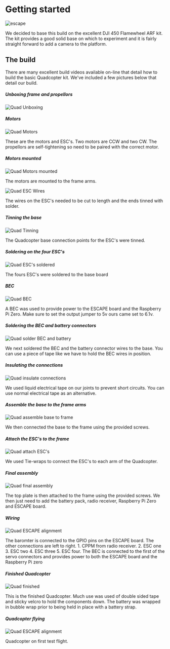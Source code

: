 # Getting started

![escape](/images/escape-450.png)

We decided to base this build on the excellent DJI 450 Flamewheel ARF kit. The kit provides a good solid base on which to experiment and it is fairly straight forward to add a camera to the platform.

## The build

There are many excellent build videos available on-line that detail how to build the basic Quadcopter kit. We've included a few pictures below that detail our build.

##### Unboxing frame and propellors

![Quad Unboxing](/images/quad-unboxing-frame.png)


##### Motors

![Quad Motors](/images/quad-motors.png)

These are the motors and ESC's. Two motors are CCW and two CW. The propellors are self-tightening so need to be paired with the correct motor.

##### Motors mounted

![Quad Motors mounted](/images/quad-motors-mounted.png)

The motors are mounted to the frame arms.

![Quad ESC Wires](/images/quad-esc-wires-cut.png)

The wires on the ESC's needed to be cut to length and the ends tinned with solder.

##### Tinning the base

![Quad Tinning](/images/quad-tinning-base.png)

The Quadcopter base connection points for the ESC's were tinned.

##### Soldering on the four ESC's

![Quad ESC's soldered](/images/quad-escs-soldered.png)

The fours ESC's were soldered to the base board

##### BEC

![Quad BEC](/images/quad-bec.png)

A BEC was used to provide power to the ESCAPE board and the Raspberry Pi Zero. Make sure to set the output jumper to 5v ours came set to 6.1v.

##### Soldering the BEC and battery connectors

![Quad solder BEC and battery](/images/quad-solder-bec.png)

We next soldered the BEC and the battery connector wires to the base. You can use a piece of tape like we have to hold the BEC wires in position.

##### Insulating the connections

![Quad insulate connections](/images/quad-liquid-tape.png)

We used liquid electrical tape on our joints to prevent short circuits. You can use normal electrical tape as an alternative.

##### Assemble the base to the frame arms

![Quad assemble base to frame](/images/quad-base-frame.png)

We then connected the base to the frame using the provided screws.

##### Attach the ESC's to the frame

![Quad attach ESC's](/images/quad-esc-frame.png)

We used Tie-wraps to connect the ESC's to each arm of the Quadcopter.

##### Final assembly

![Quad final assembly](/images/quad-final-assembly.png)

The top plate is then attached to the frame using the provided screws. We then just need to add the battery pack, radio receiver, Raspberry Pi Zero and ESCAPE board.

##### Wiring

![Quad ESCAPE alignment](/images/quad-wiring.png)

The baromter is connected to the GPIO pins on the ESCAPE board. The other connections are left to right. 1. CPPM from radio receiver. 2. ESC one 3. ESC two 4. ESC three 5. ESC four. The BEC is connected to the first of the servo connectors and provides power to both the ESCAPE board and the Raspberry Pi zero

##### Finished Quadcopter

![Quad finished](/images/quad-finished.png)

This is the finished Quadcopter. Much use was used of double sided tape and sticky velcro to hold the components down. The battery was wrapped in bubble wrap prior to being held in place with a battery strap. 

##### Quadcopter flying

![Quad ESCAPE alignment](/images/quad-flying.png)

Quadcopter on first test flight.


